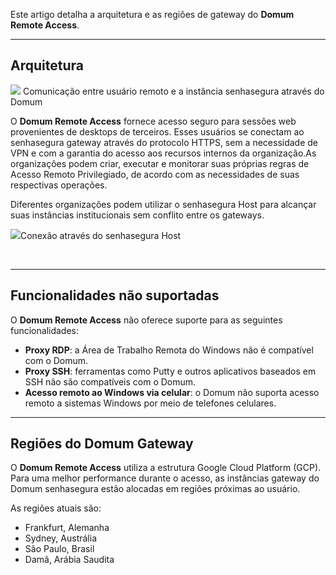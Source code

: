 Este artigo detalha a arquitetura e as regiões de gateway do **Domum Remote Access**.



---

## Arquitetura

  


![](https://cdn.document360.io/5a1d58df-64ce-42a2-8b23-688477d32f33/Images/Documentation/image-1683163505150.png) Comunicação entre usuário remoto e a instância senhasegura através do Domum 

O **Domum Remote Access** fornece acesso seguro para sessões web provenientes de desktops de terceiros. Esses usuários se conectam ao senhasegura gateway através do protocolo HTTPS, sem a necessidade de VPN e com a garantia do acesso aos recursos internos da organização.As organizações podem criar, executar e monitorar suas próprias regras de Acesso Remoto Privilegiado, de acordo com as necessidades de suas respectivas operações.

Diferentes organizações podem utilizar o senhasegura Host para alcançar suas instâncias institucionais sem conflito entre os gateways.

  


![](https://cdn.document360.io/5a1d58df-64ce-42a2-8b23-688477d32f33/Images/Documentation/image-1683163595030.png)Conexão através do senhasegura Host

  


 

  




---

## Funcionalidades não suportadas

O **Domum Remote Access** não oferece suporte para as seguintes funcionalidades:

* **Proxy RDP**: a Área de Trabalho Remota do Windows não é compatível com o Domum.
* **Proxy SSH**: ferramentas como Putty e outros aplicativos baseados em SSH não são compatíveis com o Domum.
* **Acesso remoto ao Windows via celular**: o Domum não suporta acesso remoto a sistemas Windows por meio de telefones celulares.



---

## Regiões do Domum Gateway

O **Domum Remote Access** utiliza a estrutura Google Cloud Platform (GCP). Para uma melhor performance durante o acesso, as instâncias gateway do Domum senhasegura estão alocadas em regiões próximas ao usuário. 

As regiões atuais são: 

* Frankfurt, Alemanha
* Sydney, Austrália
* São Paulo, Brasil
* Damã, Arábia Saudita

  


